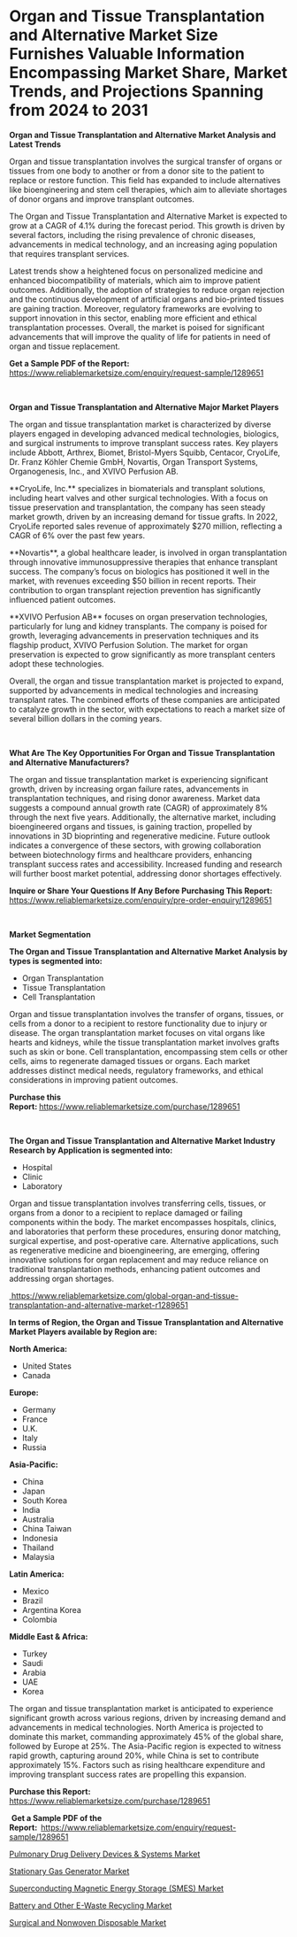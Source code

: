 <p><h1>Organ and Tissue Transplantation and Alternative Market Size Furnishes Valuable Information Encompassing Market Share, Market Trends, and Projections Spanning from 2024 to 2031</h1></p><p><strong>Organ and Tissue Transplantation and Alternative Market Analysis and Latest Trends</strong></p>
<p><p>Organ and tissue transplantation involves the surgical transfer of organs or tissues from one body to another or from a donor site to the patient to replace or restore function. This field has expanded to include alternatives like bioengineering and stem cell therapies, which aim to alleviate shortages of donor organs and improve transplant outcomes.</p><p>The Organ and Tissue Transplantation and Alternative Market is expected to grow at a CAGR of 4.1% during the forecast period. This growth is driven by several factors, including the rising prevalence of chronic diseases, advancements in medical technology, and an increasing aging population that requires transplant services. </p><p>Latest trends show a heightened focus on personalized medicine and enhanced biocompatibility of materials, which aim to improve patient outcomes. Additionally, the adoption of strategies to reduce organ rejection and the continuous development of artificial organs and bio-printed tissues are gaining traction. Moreover, regulatory frameworks are evolving to support innovation in this sector, enabling more efficient and ethical transplantation processes. Overall, the market is poised for significant advancements that will improve the quality of life for patients in need of organ and tissue replacement.</p></p>
<p><strong>Get a Sample PDF of the Report:&nbsp;</strong> <a href="https://www.reliablemarketsize.com/enquiry/request-sample/1289651?utm_campaign=1105&utm_medium=2&utm_source=Github&utm_content=ia&utm_term=26102024&utm_id=organ-and-tissue-transplantation-and-alternative">https://www.reliablemarketsize.com/enquiry/request-sample/1289651</a></p>
<p>&nbsp;</p>
<p><strong>Organ and Tissue Transplantation and Alternative Major Market Players</strong></p>
<p><p>The organ and tissue transplantation market is characterized by diverse players engaged in developing advanced medical technologies, biologics, and surgical instruments to improve transplant success rates. Key players include Abbott, Arthrex, Biomet, Bristol-Myers Squibb, Centacor, CryoLife, Dr. Franz Köhler Chemie GmbH, Novartis, Organ Transport Systems, Organogenesis, Inc., and XVIVO Perfusion AB.</p><p>**CryoLife, Inc.** specializes in biomaterials and transplant solutions, including heart valves and other surgical technologies. With a focus on tissue preservation and transplantation, the company has seen steady market growth, driven by an increasing demand for tissue grafts. In 2022, CryoLife reported sales revenue of approximately $270 million, reflecting a CAGR of 6% over the past few years.</p><p>**Novartis**, a global healthcare leader, is involved in organ transplantation through innovative immunosuppressive therapies that enhance transplant success. The company’s focus on biologics has positioned it well in the market, with revenues exceeding $50 billion in recent reports. Their contribution to organ transplant rejection prevention has significantly influenced patient outcomes.</p><p>**XVIVO Perfusion AB** focuses on organ preservation technologies, particularly for lung and kidney transplants. The company is poised for growth, leveraging advancements in preservation techniques and its flagship product, XVIVO Perfusion Solution. The market for organ preservation is expected to grow significantly as more transplant centers adopt these technologies.</p><p>Overall, the organ and tissue transplantation market is projected to expand, supported by advancements in medical technologies and increasing transplant rates. The combined efforts of these companies are anticipated to catalyze growth in the sector, with expectations to reach a market size of several billion dollars in the coming years.</p></p>
<p>&nbsp;</p>
<p><strong>What Are The Key Opportunities For Organ and Tissue Transplantation and Alternative Manufacturers?</strong></p>
<p><p>The organ and tissue transplantation market is experiencing significant growth, driven by increasing organ failure rates, advancements in transplantation techniques, and rising donor awareness. Market data suggests a compound annual growth rate (CAGR) of approximately 8% through the next five years. Additionally, the alternative market, including bioengineered organs and tissues, is gaining traction, propelled by innovations in 3D bioprinting and regenerative medicine. Future outlook indicates a convergence of these sectors, with growing collaboration between biotechnology firms and healthcare providers, enhancing transplant success rates and accessibility. Increased funding and research will further boost market potential, addressing donor shortages effectively.</p></p>
<p><strong>Inquire or Share Your Questions If Any Before Purchasing This Report:</strong> <a href="https://www.reliablemarketsize.com/enquiry/pre-order-enquiry/1289651?utm_campaign=1105&utm_medium=2&utm_source=Github&utm_content=ia&utm_term=26102024&utm_id=organ-and-tissue-transplantation-and-alternative">https://www.reliablemarketsize.com/enquiry/pre-order-enquiry/1289651</a></p>
<p>&nbsp;</p>
<p><strong>Market Segmentation</strong></p>
<p><strong>The Organ and Tissue Transplantation and Alternative Market Analysis by types is segmented into:</strong></p>
<p><ul><li>Organ Transplantation</li><li>Tissue Transplantation</li><li>Cell Transplantation</li></ul></p>
<p><p>Organ and tissue transplantation involves the transfer of organs, tissues, or cells from a donor to a recipient to restore functionality due to injury or disease. The organ transplantation market focuses on vital organs like hearts and kidneys, while the tissue transplantation market involves grafts such as skin or bone. Cell transplantation, encompassing stem cells or other cells, aims to regenerate damaged tissues or organs. Each market addresses distinct medical needs, regulatory frameworks, and ethical considerations in improving patient outcomes.</p></p>
<p><strong>Purchase this Report:&nbsp;</strong><a href="https://www.reliablemarketsize.com/purchase/1289651?utm_campaign=1105&utm_medium=2&utm_source=Github&utm_content=ia&utm_term=26102024&utm_id=organ-and-tissue-transplantation-and-alternative">https://www.reliablemarketsize.com/purchase/1289651</a></p>
<p>&nbsp;</p>
<p><strong>The Organ and Tissue Transplantation and Alternative Market Industry Research by Application is segmented into:</strong></p>
<p><ul><li>Hospital</li><li>Clinic</li><li>Laboratory</li></ul></p>
<p><p>Organ and tissue transplantation involves transferring cells, tissues, or organs from a donor to a recipient to replace damaged or failing components within the body. The market encompasses hospitals, clinics, and laboratories that perform these procedures, ensuring donor matching, surgical expertise, and post-operative care. Alternative applications, such as regenerative medicine and bioengineering, are emerging, offering innovative solutions for organ replacement and may reduce reliance on traditional transplantation methods, enhancing patient outcomes and addressing organ shortages.</p></p>
<p><a href="https://www.reliablemarketsize.com/global-organ-and-tissue-transplantation-and-alternative-market-r1289651?utm_campaign=1105&utm_medium=2&utm_source=Github&utm_content=ia&utm_term=26102024&utm_id=organ-and-tissue-transplantation-and-alternative">&nbsp;https://www.reliablemarketsize.com/global-organ-and-tissue-transplantation-and-alternative-market-r1289651</a></p>
<p><strong>In terms of Region, the Organ and Tissue Transplantation and Alternative Market Players available by Region are:</strong></p>
<p>
    <p> <strong> North America: </strong>
        <ul>
            <li>United States</li>
            <li>Canada</li>
        </ul>
        </p> 
    <p> <strong> Europe: </strong>
        <ul>
            <li>Germany</li>
            <li>France</li>
            <li>U.K.</li>
            <li>Italy</li>
            <li>Russia</li>
        </ul>
        </p> 
    <p> <strong> Asia-Pacific: </strong>
        <ul>
            <li>China</li>
            <li>Japan</li>
            <li>South Korea</li>
            <li>India</li>
            <li>Australia</li>
            <li>China Taiwan</li>
            <li>Indonesia</li>
            <li>Thailand</li>
            <li>Malaysia</li>
        </ul>
        </p> 
    <p> <strong> Latin America: </strong>
        <ul>
            <li>Mexico</li>
            <li>Brazil</li>
            <li>Argentina Korea</li>
            <li>Colombia</li>
        </ul>
        </p> 
    <p> <strong> Middle East & Africa: </strong>
        <ul>
            <li>Turkey</li>
            <li>Saudi</li>
            <li>Arabia</li>
            <li>UAE</li>
            <li>Korea</li>
        </ul>
    </p>
    </p>
<p><p>The organ and tissue transplantation market is anticipated to experience significant growth across various regions, driven by increasing demand and advancements in medical technologies. North America is projected to dominate this market, commanding approximately 45% of the global share, followed by Europe at 25%. The Asia-Pacific region is expected to witness rapid growth, capturing around 20%, while China is set to contribute approximately 15%. Factors such as rising healthcare expenditure and improving transplant success rates are propelling this expansion.</p></p>
<p><strong>Purchase this Report: </strong><a href="https://www.reliablemarketsize.com/purchase/1289651?utm_campaign=1105&utm_medium=2&utm_source=Github&utm_content=ia&utm_term=26102024&utm_id=organ-and-tissue-transplantation-and-alternative">https://www.reliablemarketsize.com/purchase/1289651</a></p>
<p>&nbsp;<strong>Get a Sample PDF of the Report:&nbsp;&nbsp;</strong><a href="https://www.reliablemarketsize.com/enquiry/request-sample/1289651?utm_campaign=1105&utm_medium=2&utm_source=Github&utm_content=ia&utm_term=26102024&utm_id=organ-and-tissue-transplantation-and-alternative">https://www.reliablemarketsize.com/enquiry/request-sample/1289651</a></p>
<p><strong></strong></p>
<p><p><a href="https://www.linkedin.com/pulse/pulmonary-drug-delivery-devices-systems-market-global-insights-szw3f?utm_campaign=1105&utm_medium=2&utm_source=Github&utm_content=ia&utm_term=26102024&utm_id=organ-and-tissue-transplantation-and-alternative">Pulmonary Drug Delivery Devices & Systems Market</a></p><p><a href="https://www.linkedin.com/pulse/stationary-gas-generator-market-trends-detailed-study-its-zms6e?utm_campaign=1105&utm_medium=2&utm_source=Github&utm_content=ia&utm_term=26102024&utm_id=organ-and-tissue-transplantation-and-alternative">Stationary Gas Generator Market</a></p><p><a href="https://www.linkedin.com/pulse/superconducting-magnetic-energy-storage-smes-mosaic-piecing-mqgce?utm_campaign=1105&utm_medium=2&utm_source=Github&utm_content=ia&utm_term=26102024&utm_id=organ-and-tissue-transplantation-and-alternative">Superconducting Magnetic Energy Storage (SMES) Market</a></p><p><a href="https://github.com/NorbertYates/Market-Research-Report-List-7/blob/main/battery-and-other-e-waste-recycling-market.md?utm_campaign=1105&utm_medium=2&utm_source=Github&utm_content=ia&utm_term=26102024&utm_id=organ-and-tissue-transplantation-and-alternative">Battery and Other E-Waste Recycling Market</a></p><p><a href="https://www.linkedin.com/pulse/global-surgical-nonwoven-disposable-market-trends-analysis-future-pjbzf?utm_campaign=1105&utm_medium=2&utm_source=Github&utm_content=ia&utm_term=26102024&utm_id=organ-and-tissue-transplantation-and-alternative">Surgical and Nonwoven Disposable Market</a></p></p>